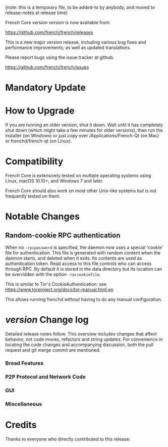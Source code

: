 (note: this is a temporary file, to be added-to by anybody, and moved to release-notes at release time)

French Core version *version* is now available from:

  <https://github.com/french/french/releases>

This is a new major version release, including various bug fixes and
performance improvements, as well as updated translations.

Please report bugs using the issue tracker at github:

  <https://github.com/french/french/issues>

Mandatory Update
==============


How to Upgrade
==============

If you are running an older version, shut it down. Wait until it has completely shut down (which might take a few minutes for older versions), then run the installer (on Windows) or just copy over /Applications/French-Qt (on Mac) or frenchd/french-qt (on Linux).

Compatibility
==============

French Core is extensively tested on multiple operating systems using
Linux, macOS 10.10+, and Windows 7 and later.

French Core should also work on most other Unix-like systems but is not
frequently tested on them.

Notable Changes
===============

Random-cookie RPC authentication
---------------------------------

When no `-rpcpassword` is specified, the daemon now uses a special 'cookie'
file for authentication. This file is generated with random content when the
daemon starts, and deleted when it exits. Its contents are used as
authentication token. Read access to this file controls who can access through
RPC. By default it is stored in the data directory but its location can be
overridden with the option `-rpccookiefile`.

This is similar to Tor's CookieAuthentication: see
https://www.torproject.org/docs/tor-manual.html.en

This allows running frenchd without having to do any manual configuration.


*version* Change log
=================

Detailed release notes follow. This overview includes changes that affect
behavior, not code moves, refactors and string updates. For convenience in locating
the code changes and accompanying discussion, both the pull request and
git merge commit are mentioned.

### Broad Features
### P2P Protocol and Network Code
### GUI
### Miscellaneous

Credits
=======

Thanks to everyone who directly contributed to this release:

